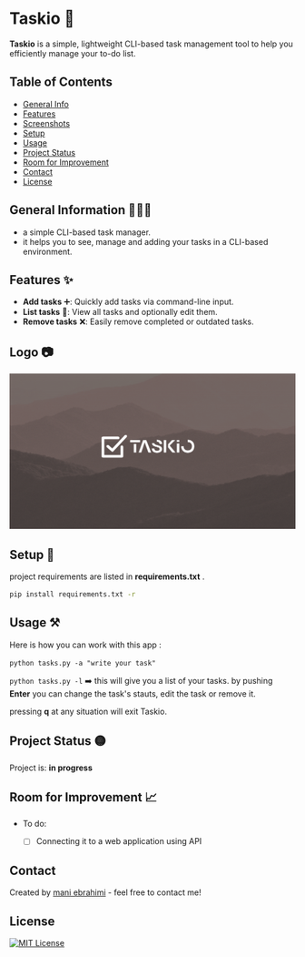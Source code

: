 # Taskio 🚀
**Taskio** is a simple, lightweight CLI-based task management tool to help you efficiently manage your to-do list.

## Table of Contents
* [General Info](#general-information)
* [Features](#features)
* [Screenshots](#screenshots)
* [Setup](#setup)
* [Usage](#usage)
* [Project Status](#project-status)
* [Room for Improvement](#room-for-improvement)
* [Contact](#contact)
* [License](#license)


## General Information 💁🏻‍♂️
- a simple CLI-based task manager.
- it helps you to see, manage and adding your tasks in a CLI-based environment.


## Features ✨
- **Add tasks** ➕: Quickly add tasks via command-line input.
- **List tasks** 📃: View all tasks and optionally edit them.
- **Remove tasks** ❌: Easily remove completed or outdated tasks.



## Logo 📷
![Taskio Logo](./taskio-logo-1.png)


## Setup 📐
project requirements are listed in **requirements.txt** .

```bash
pip install requirements.txt -r
```


## Usage ⚒️
Here is how you can work with this app :

`python tasks.py -a "write your task"`

`python tasks.py -l` ➡️ this will give you a list of your tasks. by pushing **Enter** you can change the task's stauts, edit the task or remove it.

pressing **q** at any situation will exit Taskio. 


## Project Status 🟡
Project is: **in progress**


## Room for Improvement 📈

- To do:
    - [ ]  Connecting it to a web application using API 



## Contact
Created by [mani ebrahimi](https://www.linkedin.com/in/mani-ebrahimi-16b81b22a/) - feel free to contact me!


## License
[![MIT License](https://img.shields.io/badge/License-MIT-green.svg)](https://choosealicense.com/licenses/mit/)